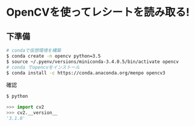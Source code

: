 # OpenCVを使ってレシートを読み取る!
## 下準備
```bash
# condaで仮想環境を構築
$ conda create -n opencv python=3.5
$ source ~/.pyenv/versions/miniconda-3.4.0.5/bin/activate opencv
# conda でopencvをインストール
$ conda install -c https://conda.anaconda.org/menpo opencv3
```
確認
```bash
$ python
```
```python
>>> import cv2
>>> cv2.__version__
'3.1.0'
```
